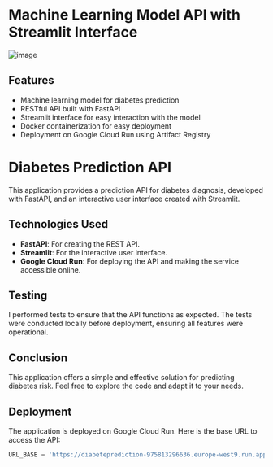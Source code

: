 # Machine Learning Model API with Streamlit Interface
![image](https://github.com/user-attachments/assets/a4c97141-8504-4875-97f5-e69f959a20f9)



## Features

- Machine learning model for diabetes prediction
- RESTful API built with FastAPI
- Streamlit interface for easy interaction with the model
- Docker containerization for easy deployment
- Deployment on Google Cloud Run using Artifact Registry

# Diabetes Prediction API

This application provides a prediction API for diabetes diagnosis, developed with FastAPI, and an interactive user interface created with Streamlit.

## Technologies Used

- **FastAPI**: For creating the REST API.
- **Streamlit**: For the interactive user interface.
- **Google Cloud Run**: For deploying the API and making the service accessible online.



## Testing

I performed tests to ensure that the API functions as expected. The tests were conducted locally before deployment, ensuring all features were operational.

## Conclusion

This application offers a simple and effective solution for predicting diabetes risk. Feel free to explore the code and adapt it to your needs.

## Deployment

The application is deployed on Google Cloud Run. Here is the base URL to access the API:

```python
URL_BASE = 'https://diabeteprediction-975813296636.europe-west9.run.app'

